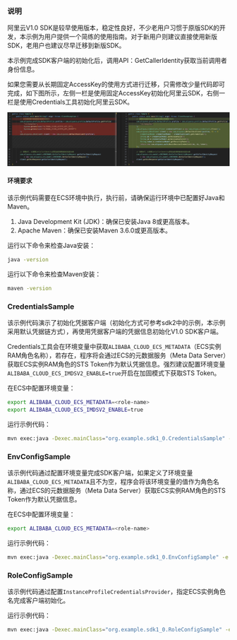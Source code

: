 ### 说明
阿里云V1.0 SDK是较早使用版本，稳定性良好，不少老用户习惯于原版SDK的开发，本示例为用户提供一个简练的使用指南。对于新用户则建议直接使用新版SDK，老用户也建议尽早迁移到新版SDK。

本示例完成SDK客户端的初始化后，调用API：GetCallerIdentity获取当前调用者身份信息。

如果您需要从长期固定AccessKey的使用方式进行迁移，只需修改少量代码即可完成，如下图所示，左侧一栏是使用固定AccessKey初始化阿里云SDK，右侧一栏是使用Credentials工具初始化阿里云SDK。

![](./code-diff.png)

#### 环境要求
该示例代码需要在ECS环境中执行，执行前，请确保运行环境中已配置好Java和Maven。
1. Java Development Kit (JDK)：确保已安装Java 8或更高版本。 
2. Apache Maven：确保已安装Maven 3.6.0或更高版本。

运行以下命令来检查Java安装：
```bash
java -version
```
运行以下命令来检查Maven安装：
```bash
maven -version
```
### CredentialsSample
该示例代码演示了初始化凭据客户端（初始化方式可参考sdk2中的示例，本示例采用默认凭据链方式），再使用凭据客户端的凭据信息初始化V1.0 SDK客户端。

Credentials工具会在环境变量中获取`ALIBABA_CLOUD_ECS_METADATA`（ECS实例RAM角色名称），若存在，程序将会通过ECS的元数据服务（Meta Data Server）获取ECS实例RAM角色的STS Token作为默认凭据信息。强烈建议配置环境变量`ALIBABA_CLOUD_ECS_IMDSV2_ENABLE=true`开启在加固模式下获取STS Token。

在ECS中配置环境变量：
```bash
export ALIBABA_CLOUD_ECS_METADATA=<role-name>
export ALIBABA_CLOUD_ECS_IMDSV2_ENABLE=true
```
运行示例代码：
```bash
mvn exec:java -Dexec.mainClass="org.example.sdk1_0.CredentialsSample" -e -q
```

### EnvConfigSample
该示例代码通过配置环境变量完成SDK客户端，如果定义了环境变量`ALIBABA_CLOUD_ECS_METADATA`且不为空，程序会将该环境变量的值作为角色名称，通过ECS的元数据服务（Meta Data Server）获取ECS实例RAM角色的STS Token作为默认凭据信息。

在ECS中配置环境变量：
```bash
export ALIBABA_CLOUD_ECS_METADATA=<role-name>
```
运行示例代码：
```bash
mvn exec:java -Dexec.mainClass="org.example.sdk1_0.EnvConfigSample" -e -q
```
### RoleConfigSample
该示例代码通过配置`InstanceProfileCredentialsProvider`，指定ECS实例角色名完成客户端初始化。

运行示例代码：
```bash
mvn exec:java -Dexec.mainClass="org.example.sdk1_0.RoleConfigSample" -e -q
```
